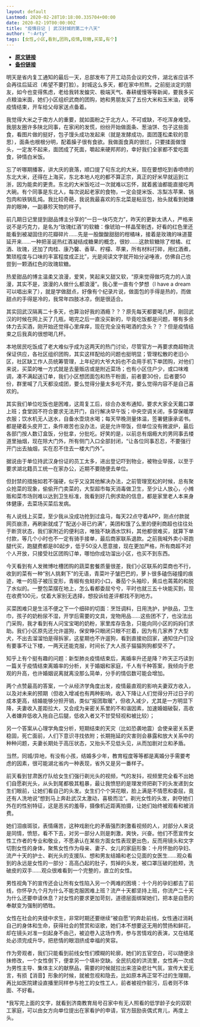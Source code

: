 ```yaml
---
layout: default
Lastmod: 2020-02-28T10:18:00.335704+00:00
date: 2020-02-19T00:00:00Z
title: "疫情日记 | 武汉封城的第二十八天"
author: "✨Arty"
tags: [女性,小区,看到,团购,疫情,软糖,买菜,有个]
---
```


* [**原文链接**](https://mp.weixin.qq.com/s/NDU0mavupJ_6VVKRn5qZfw)
* [**备份链接**](http://archive.ph/wUYHb)


明天是省内复工通知的最后一天，总部发布了开工动员会议的文件，湖北省应该不会再往后延迟（希望不要打脸）。封城这么多天，都在家中煎熬，之前挺淡定的朋友，如今也变得焦虑，老给我转发蝗灾、极端天气、春耕缓慢等等新闻，要我多买点粮油米面，她们小区组织武商的团购，她和男朋友买了五份大米和玉米油，说等疫情结束，开车给父母家送点备着。

我觉得大米之于南方人的重要，就如面粉之于北方人，不可或缺，不吃浑身难受。我朋友圈许多陕北同事，在家闲的发慌，纷纷开始做面条、葱油饼、包子这些面食，看图片做的挺好，包子馒头成功发起来（就是发酵成功，面团蓬松柔软的意思），面条也根根分明，配着臊子很有食欲。我做面食真的很烂，只要揉面做馒头，一定发不起来，面团成了死面，嚼起来硬邦邦的，幸好我们全家都不爱吃面食，钟情白米饭。

忘了听哪期播客，讲大庆的衰落，顺口提了句东北的大米，现在要想吃到香喷喷的东北大米，还得在上海买，东北本地人吃的都不算正宗，真正的好米早就运到江浙，因为能卖的更贵。东北的大米饭吃过一次就难以忘怀，就着酱油都能直接吃两大碗。有个同事是东北人，每次说起老家的食物，一定会提米饭、冻梨冻苹果、锅包肉和铁锅乱炖。我比较奇葩，我说我最喜欢的东北菜是粘豆包，抬头就看到她嫌弃的眼神，一副暴殄天物的样子。

前几期日记里提到甜品博主分享的“一日一块巧克力”，昨天的更新太诱人，严格来说不是巧克力，是名为“玫瑰红酒”的软糖：像琥珀一样晶莹剔透，好看的红色里还能看到被凝固住的花瓣碎片……先是一股酸酸甜甜的柑橘味，接着是玫瑰的味道蔓延开来……一种把圣诞热红酒凝结成糖果的概念，很妙……这款软糖除了柑橘、红酒、玫瑰，还加了肉桂、康乃馨、香草、柠檬、苹果，所有材料打碎，用红酒煮，繁琐程度与口味的丰富程度成正比”，光是阅读文字就开始分泌唾液，仿佛自己也尝到一颗酒红色的玫瑰软糖。

热爱甜品的博主温柔又浪漫，爱笑，笑起来又甜又软，“原来觉得做巧克力的人浪漫，其实不是，浪漫的人做什么都浪漫”。我心里一直有个梦想（I have a dream可以唱出来了），就是学做甜点，好像有个纪录片说，做面包的手得是热的，而做甜点的手得是冷的，我常年四肢冰凉，倒是很适合。

其实回武汉隔离二十多天，也算治好我的酒瘾？？？原先每天都要喝几杯，刚回武汉的时候在网上买了几瓶，喝完之后一直没买新的，毕竟吃饭都是问题，哪有多余体力去买酒，刚开始还觉得心里痒痒，现在完全没有喝酒的念头？？？但是疫情结束之后我真的很想喝几杯。

本地居民吃饭成了老大难似乎成为这两天的热门讨论，尽管官方一再要求商超物流保证供应，各社区组织团购，其实这样配给的问题也挺明显；管理松散的老旧小区，社区缺工作人员统筹管理，上年纪的大爷大妈也不会用手机下单团购，对他们来说，买菜的唯一方式就是去量贩店或是附近菜场；也有小区住户少，或口味难调，凑不满起送订单，我们小区想团面包和热干粉面，前者要30份，后者要50份，群里喊了几天都没成团，要么觉得分量太多吃不完，要么觉得内容不是自己喜欢的。

其实我们单位吃饭也是困难，这周复工后，综合办发布通知，要求大家全天戴口罩上班；食堂因不符合要求无法开门，自行解决早午饭；中央空调关闭，多穿保暖厚衣服；饮水机无人送水，自备水壶烧水喝；每天早晚测量体温，签署健康承诺书。都是硬着头皮开工，条件艰苦也没办法，说是允许带饭，但单位没有微波炉，最后各部门按人数订盒饭，分批拿，分批吃。好笑的是，以前总有烟瘾大的男同事去楼道里抽烟，现在除大门外，所有侧门入口全部封闭，“让各位同事忍忍，不要强行开门出去抽烟，实在忍不住去一楼大门外”。

据说由于单位持武汉身份证的员工太多，进出登记吓到物业，被物业举报，以至于要求湖北籍员工统一在家办公，近期不要随便去单位。

但封禁的措施如若不强硬，似乎又没其他解决办法，之前管理宽松的时候，总有聚众抢菜的现象，偷偷开门卖菜的，大型超市每天消毒做卫生，至少让人放心，小摊贩和菜市场则难以达到卫生标准，我看到好几例求助的信息，都是家里老人本来身体健康，去菜场买菜后发病。

有人说线上买菜，至少我从没成功抢到过盒马，每天22点守着APP，刚点付款就网页崩溃，再刷新就成了“配送小哥已约满”，美团和饿了么里的便利商超也往往处于断货状态，我们家附近的便利店，唯独不缺酒水饮料，其他都很难买，就算下单付款，等几个小时也不一定有骑手接单，最后商家联系退款。之前我喊外卖小哥跑腿代买，跑腿费都是80起步，低于50没人愿意接，现在更加严格，所有商超不对个人开放，只接受社区团购订单，哪怕你成功溜出小区，也买不到东西。

今天看到有人发微博吐槽团购的蔬菜套餐质量很差，我们小区联系的菜商也不行，收到的菜有一种“别人挑剩下”的无语，青菜叶子皱巴巴的，萝卜很多磕伤碰撞的痕迹，唯一的茄子被压变形，青椒有虫蛀的小口，番茄个头袖珍，黄瓜也蔫蔫的和脱了水似的。一整包菜摆在地上，怎么看都委屈兮兮，平时也就三五十块能买到，现在收费100元，仗着大家别无选择，想投诉给差评都找不到地方。

买菜困难只是生活不便之下一个细碎的切面：烹饪调料，日用洗护，护肤品，卫生巾，孩子的奶粉尿不湿，开学后需要的文具，宠物用品……这些团不了，也没法出门采购，我才看到有人问宝宝喝的奶粉，家里库存告急，只能向同小区的妈妈们求助。我们小区原先还允许遛狗，保安睁只眼闭只眼不拦着，因为有几家养了大型犬，不出去溜溜怕是得拆家，这星期也不许遛狗，看到直接劝回家，通知住户们没有要事不让下楼，一两天还能克服，时间长了大人孩子猫猫狗狗都受不了。

知乎上有个挺有趣的问题：新型肺炎疫情结束后，离婚率升还是降？昨天正巧读到一篇关于疫情结束离婚率的分析，关于婚姻和家庭，千人有千种答案，我倾向于悲观的升高，也许婚姻说离就离没那么简单，分手的情侣数可能会增加。

两个点赞最高的答案，一个从经济学角度出发，疫情最直观的影响夫妻双方收入，以及对未来的预期（但收入增减也有两种影响，收入下降让人们觉得分开过日子的成本更高，结婚能够分担开销，类似“报团取暖”，但收入减少，尤其是一方明显下降，夫妻收入差距拉大，又会成为亲密关系里的不和谐因素，加速婚姻破裂，高收入者嫌弃低收入拖自己后腿，低收入者又不甘受轻视和被比较）；

另一个答案从心理学角度分析，短期结束的天灾（比如恐袭地震）会使亲密关系更稳固，死亡面前，人们下意识寻找依附；长期拖延的灾害则会暴露和放大关系中的种种问题，夫妻长期处于高压状态，又抬头不见低头见，从而加剧对立和矛盾。

当然，同城/异地，有没有小孩，结婚多少年，教育程度等等都是离婚分手需要考虑的因素，很可能湖北省内一种表现，省外又是另一番样子。

前天看到甘肃医疗队给女生们强行剃光头的视频，气的发抖，视频里完全看不出她们自愿剃光头，从头到尾都极其粗暴，最让我愤怒的是理发师把剃下的头发递到女生们眼前，让她们看自己的头发。女生们个个哭花眼，脸上满是不情愿和委屈，竟还有人洗地说“想到马上奔赴武汉太激动，喜极而泣”。剃光女性的头发，剥夺她们外在的性别特征，这是恶劣的羞辱，摄像机近距离拍摄，让她们始终被观看和被消费。

她们泪痕斑驳，表情痛苦，这种戏剧化的矛盾强烈刺激看视频的人，对部分人来说是同情，愤怒，看不下去，对另一部分人则是刺激，爽快，兴奋。他们不愿宣传女性工作者的专业和敬业，不愿承认在某些方面女性表现更出色，反而用镜头和文字切割女性的身体，聚焦女性作为母亲、妻子、女儿的家庭形象：十月怀胎的孕妇、流产十天的护士、剃光头的支援队、想和男友结婚和老公见面的女医生……观众看到的永远是女性的一部分：高高凸起的肚子，剪掉的头发，被口罩压破的脸颊，洗破皮的双手……观众很难看到一个完整的，直立的女性。

男性视角下的宣传还会让所有女性陷入另一个两难的困境：十个月的孕妇都去了前线，你怀孕九个月为什么不能克服困难上班？流产十天都坚持上班，你流产二十天为什么还要申请休息？对女性的要求更加苛刻，道德层面绑架她们，把本是自愿的奉献变为强制的牺牲。

女性在社会的夹缝中求生，非常时期还要继续“被自愿”的奔赴前线，女性通过消耗自己的身体和生命，获得社会的赞赏和讴歌，她们本不想要这无用的赞扬和鲜花，却在镜头对准一刻起身不由己，被迫卷入这场作秀，参与苦情戏的表演，又在结尾处必须完成升华，把悲情的眼泪挤成幸福的笑容。

作为旁观者，我们只能看到前线女性们模糊的轮廓，她们的五官空白，可以随便涂抹修改，一个女性倒下，便拿另一个填补空缺。全民抗疫的洪流里，女性再一次成为男性主导、集体主义的献祭品，需要的时候就拉出来渲染悲壮气氛，宣传大爱无言，有损【消音】形象的时候，就被忽视和隐去，比如原本再正常不过的生理期，再比如医院建设直播里同样参与抢工的女性工人，前者被视作脏污，后者则不体面、不好看。

\*我写完上面的文字，就看到济南教育局号召家中有无人照看的低学龄子女的双职工家庭，可以由女方向单位提出在家看护的申请，官方鼓励丧偶式育儿，再度上头。

